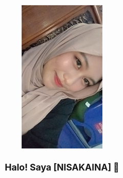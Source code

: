 <div align="center">
  <img src="WhatsApp Image 2025-10-16 at 13.25.24.jpeg" alt="Background Header yang Menarik" width="50%">
</div>

<h1 align="center">Halo! Saya [NISAKAINA] 👋</h1>
